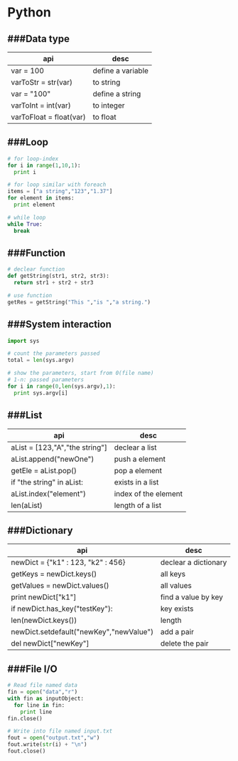 # Python

<script type="text/javascript" src="../js/general.js"></script>

###Data type
---

| api | desc |
| -- | -- |
| var = 100 | define a variable |
| varToStr = str(var) | to string |
| var = "100" | define a string |
| varToInt = int(var) | to integer |
| varToFloat = float(var) | to float |

###Loop
---

```python
# for loop-index
for i in range(1,10,1):
  print i
```

```python
# for loop similar with foreach
items = ["a string","123","1.37"]
for element in items:
  print element
```

```python
# while loop
while True:
  break
```

###Function
---

```python
# declear function
def getString(str1, str2, str3):
  return str1 + str2 + str3
```

```python
# use function
getRes = getString("This ","is ","a string.")
```

###System interaction
---

```python
import sys
```

```python
# count the parameters passed
total = len(sys.argv)	
```

```python
# show the parameters, start from 0(file name)
# 1-n: passed parameters
for i in range(0,len(sys.argv),1):
  print sys.argv[i]
```

###List
---

| api | desc |
| -- | -- |
| aList = [123,"A","the string"] | declear a list |
| aList.append("newOne") | push a element |
| getEle = aList.pop() | pop a element |
| if "the string" in aList: | exists in a list |
| aList.index("element") | index of the element |
| len(aList) | length of a list |

###Dictionary
---

| api | desc |
| -- | -- |
| newDict = {"k1" : 123, "k2" : 456} | declear a dictionary |
| getKeys = newDict.keys() | all keys |
| getValues = newDict.values() | all values |
| print newDict["k1"] | find a value by key |
| if newDict.has_key("testKey"): | key exists |
| len(newDict.keys()) | length |
| newDict.setdefault("newKey","newValue") | add a pair |
| del newDict["newKey"] | delete the pair |

###File I/O
---

```python
# Read file named data
fin = open("data","r")
with fin as inputObject:
  for line in fin:
    print line
fin.close()

# Write into file named input.txt
fout = open("output.txt","w")
fout.write(str(i) + "\n")
fout.close()
```
